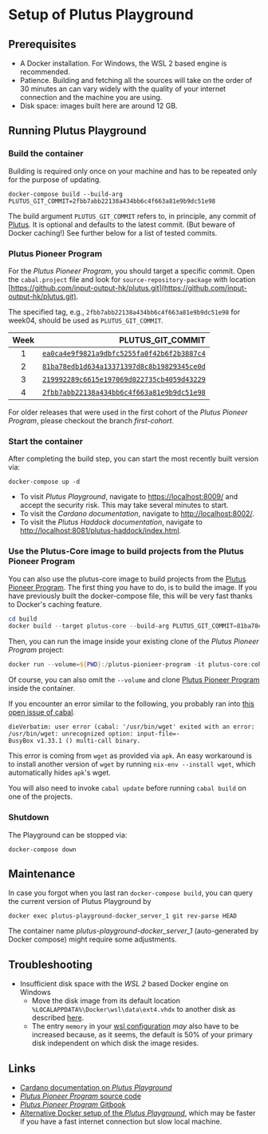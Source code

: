 # Setup of Plutus Playground

## Prerequisites
* A Docker installation. For Windows, the WSL 2 based engine is recommended.
* Patience. Building and fetching all the sources will take on the order of 30 minutes an can vary widely with the quality of your internet connection and the machine you are using.
* Disk space: images built here are around 12 GB. 

## Running Plutus Playground
### Build the container
Building is required only once on your machine and has to be repeated only for the purpose of updating.
```
docker-compose build --build-arg PLUTUS_GIT_COMMIT=2fbb7abb22138a434bb6c4f663a81e9b9dc51e98
```
The build argument `PLUTUS_GIT_COMMIT` refers to, in principle, any commit of [Plutus](https://github.com/input-output-hk/plutus). It is optional and defaults to the latest commit. (But beware of Docker caching!)
See further below for a list of tested commits.

### Plutus Pioneer Program
For the *Plutus Pioneer Program*, you should target a specific commit. Open the `cabal.project` file and look for `source-repository-package` with location [https://github.com/input-output-hk/plutus.git](https://github.com/input-output-hk/plutus.git).

The specified tag, e.g., `2fbb7abb22138a434bb6c4f663a81e9b9dc51e98` for week04, should be used as `PLUTUS_GIT_COMMIT`. 

| Week | PLUTUS_GIT_COMMIT                                                                                                                     |
|:----:|--------------------------------------------------------------------------------------------------------------------------------------:|
| 1    | [`ea0ca4e9f9821a9dbfc5255fa0f42b6f2b3887c4`](https://github.com/input-output-hk/plutus/tree/ea0ca4e9f9821a9dbfc5255fa0f42b6f2b3887c4) |
| 2    | [`81ba78edb1d634a13371397d8c8b19829345ce0d`](https://github.com/input-output-hk/plutus/tree/81ba78edb1d634a13371397d8c8b19829345ce0d) |
| 3    | [`219992289c6615e197069d022735cb4059d43229`](https://github.com/input-output-hk/plutus/tree/219992289c6615e197069d022735cb4059d43229) |
| 4    | [`2fbb7abb22138a434bb6c4f663a81e9b9dc51e98`](https://github.com/input-output-hk/plutus/tree/2fbb7abb22138a434bb6c4f663a81e9b9dc51e98) |

For older releases that were used in the first cohort of the *Plutus Pioneer Program*, please checkout the branch *first-cohort*.

### Start the container
After completing the build step, you can start the most recently built version via:
```
docker-compose up -d
```
* To visit *Plutus Playground*, navigate to [https://localhost:8009/](https://localhost:8009/) and accept the security risk. This may take several minutes to start.
* To visit the *Cardano documentation*, navigate to [http://localhost:8002/](http://localhost:8002/).
* To visit the *Plutus Haddock documentation*, navigate to [http://localhost:8081/plutus-haddock/index.html](http://localhost:8081/plutus-haddock/index.html).

### Use the Plutus-Core image to build projects from the Plutus Pioneer Program
You can also use the plutus-core image to build projects from the [Plutus Pioneer Program](https://github.com/input-output-hk/plutus-pioneer-program).
The first thing you have to do, is to build the image. If you have previously built the docker-compose file, this will be very fast thanks to Docker's caching feature.
```Powershell
cd build
docker build --target plutus-core --build-arg PLUTUS_GIT_COMMIT=81ba78edb1d634a13371397d8c8b19829345ce0d --tag plutus-core:cohort2-week2 .
```

Then, you can run the image inside your existing clone of the *Plutus Pioneer Program* project:
```Powershell
docker run --volume=${PWD}:/plutus-pionieer-program -it plutus-core:cohort2-week2 nix-shell
```
Of course, you can also omit the `--volume` and clone [Plutus Pioneer Program](https://github.com/input-output-hk/plutus-pioneer-program) inside the container.

If you encounter an error similar to the following, you probably ran into [this open issue of cabal](https://github.com/haskell/cabal/issues/6126).
```
dieVerbatim: user error (cabal: '/usr/bin/wget' exited with an error:
/usr/bin/wget: unrecognized option: input-file=-
BusyBox v1.33.1 () multi-call binary.
```
This error is coming from `wget` as provided via `apk`. An easy workaround is to install another version of `wget` by running `nix-env --install wget`, which automatically hides `apk`'s wget.

You will also need to invoke `cabal update` before running `cabal build` on one of the projects.

### Shutdown
The Playground can be stopped via:
```
docker-compose down
```


## Maintenance 
In case you forgot when you last ran `docker-compose build`, you can query the current version of Plutus Playground by
```
docker exec plutus-playground-docker_server_1 git rev-parse HEAD
```
The container name *plutus-playground-docker_server_1* (auto-generated by Docker compose) might require some adjustments.

## Troubleshooting
* Insufficient disk space with the *WSL 2* based Docker engine on Windows
  - Move the disk image from its default location `%LOCALAPPDATA%\Docker\wsl\data\ext4.vhdx` to another disk as described [here](https://stackoverflow.com/questions/62441307/how-can-i-change-the-location-of-docker-images-when-using-docker-desktop-on-wsl2).
  - The entry `memory` in your [wsl configuration](https://docs.microsoft.com/en-us/windows/wsl/wsl-config#configure-global-options-with-wslconfig) *may* also have to be increased because, as it seems, the default is 50% of your primary disk independent on which disk the image resides.


## Links
* [Cardano documentation on *Plutus Playground*](https://docs.cardano.org/projects/plutus/en/latest/plutus/tutorials/plutus-playground.html])
* [*Plutus Pioneer Program* source code](https://github.com/input-output-hk/plutus-pioneer-program)
* [*Plutus Pioneer Program* Gitbook](https://docs.plutus-community.com)
* [Alternative Docker setup of the *Plutus Playground*](https://github.com/maccam912/ppp), which may be faster if you have a fast internet connection but slow local machine.
